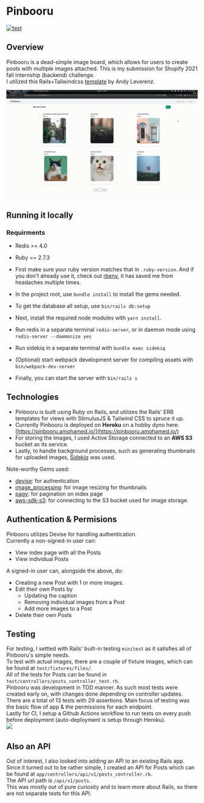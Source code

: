 # Pinbooru

[![test](https://github.com/amohamed11/pinbooru/actions/workflows/integration.yml/badge.svg)](https://github.com/amohamed11/pinbooru/actions/workflows/integration.yml)  

## Overview

Pinbooru is a dead-simple image board, which allows for users to create posts with multiple images attached. 
This is my submission for Shopify 2021 fall internship (backend) challenge.  
I utilized this Rails+Tailwindcss [template](https://github.com/justalever/kickoff_tailwind) by Andy Leverenz.  

![](https://raw.githubusercontent.com/amohamed11/pinbooru/main/pinbooru_demo.gif)

## Running it locally

### Requirments

- Redis >= 4.0
- Ruby == 2.7.3

- First make sure your ruby version matches that in `.ruby-version`. And if you don't already use it, check out [rbenv](https://github.com/rbenv/rbenv), it has saved me from headaches multiple times.
- In the project root, use `bundle install` to install the gems needed.
- To get the database all setup, use `bin/rails db:setup`
- Next, install the required node modules with `yarn install`.
- Run redis in a separate terminal `redis-server`, or in daemon mode using `redis-server --daemonize yes`
- Run sidekiq in a separate terminal with `bundle exec sidekiq`
- (Optional) start webpack development server for compiling assets with `bin/webpack-dev-server`
- Finally, you can start the server with `bin/rails s`

## Technologies

- Pinbooru is built using Ruby on Rails, and utilizes the Rails' ERB templates for views with StimulusJS & Tailwind CSS to spruce it up.  
- Currently Pinbooru is deployed on **Heroku** on a hobby dyno here: [https://pinbooru.amohamed.io/](https://pinbooru.amohamed.io/)  
- For storing the images, I used Active Storage connected to an **AWS S3** bucket as its service.  
- Lastly, to handle background processes, such as generating thumbnails for uploaded images, [Sidekiq](https://github.com/mperham/sidekiq) was used.

Note-worthy Gems used:
- [devise](https://github.com/heartcombo/devise): for authentication
- [image_processing](https://github.com/janko/image_processing/): for image resizing for thumbnails
- [pagy](https://github.com/ddnexus/pagy): for pagination on index page
- [aws-sdk-s3](https://github.com/aws/aws-sdk-ruby/): for connecting to  the S3 bucket used for image storage.

## Authentication & Permisions

Pinbooru utilizes Devise for handling authentication.  
Currently a non-signed-in user can:  
- View index page with all the Posts  
- View individual Posts  

A signed-in user can, alongside the above, do:  
- Creating a new Post with 1 or more images.  
- Edit their own Posts by  
  - Updating the caption  
  - Removing individual images from a Post  
  - Add more images to a Post  
- Delete their own Posts  

## Testing

For testing, I settled with Rails' built-in testing `minitest` as it satisfies all of Pinbooru's simple needs.  
To test with actual images, there are a couple of fixture images, which can be found at `test/fixtures/files/`.  
All of the tests for Posts can be found in `test/controllers/posts_controller_test.rb`.  
Pinbooru was development in TDD manner. As such most tests were created early on, with changes done depending on controller updates.  
There are a total of 13 tests with 29 assertions. Main focus of testing was the basic flow of app & the permissions for each endpoint.  
Lastly for CI, I setup a Github Actions workflow to run tests on every push before deployment (auto-deployment is setup through Heroku).  
<img src="https://i.postimg.cc/3rVdhLKX/Screenshot-2021-05-11-Build-software-better-together.png" width="400px" />

## Also an API

Out of interest, I also looked into adding an API to an existing Rails app. Since it turned out to be rather simple, I created an API for Posts which can be found at `app/controllers/api/v1/posts_controller.rb`.  
The API url path is `/api/v1/posts`.  
This was mostly out of pure curiosity and to learn more about Rails, so there are not separate tests for this API.
